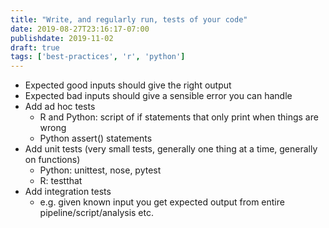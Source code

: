 ```yaml
---
title: "Write, and regularly run, tests of your code"
date: 2019-08-27T23:16:17-07:00
publishdate: 2019-11-02
draft: true
tags: ['best-practices', 'r', 'python']
---
```





- Expected good inputs should give the right output
- Expected bad inputs should give a sensible error you can handle
- Add ad hoc tests
    - R and Python: script of if statements that only print when things are wrong
    - Python assert() statements
- Add unit tests (very small tests, generally one thing at a time, generally on functions)
    - Python: unittest, nose, pytest
    - R: testthat
- Add integration tests
    - e.g. given known input you get expected output from entire pipeline/script/analysis etc.
